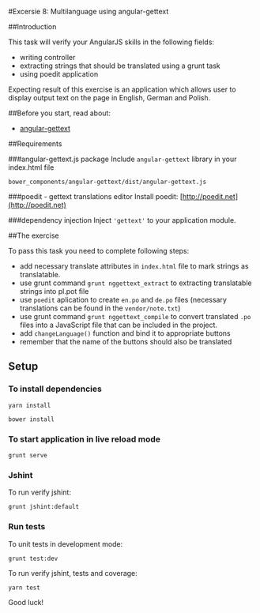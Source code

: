 #Excersie 8: Multilanguage using angular-gettext

##Introduction

This task will verify your AngularJS skills in the following fields:

* writing controller
* extracting strings that should be translated using a grunt task 
* using poedit application

Expecting result of this exercise is an application which allows user to display output text on the page in English, German and Polish.

##Before you start, read about:

* [angular-gettext](http://angular-gettext.rocketeer.be)

##Requirements

###angular-gettext.js package
Include `angular-gettext` library in your index.html file

    bower_components/angular-gettext/dist/angular-gettext.js

###poedit - gettext translations editor
Install poedit: [http://poedit.net](http://poedit.net)

###dependency injection
Inject `'gettext'` to your application module.

##The exercise

To pass this task you need to complete following steps:

* add necessary translate attributes in `index.html` file to mark strings as translatable.
* use grunt command `grunt nggettext_extract` to extracting translatable strings into pl.pot file
* use `poedit` aplication to create `en.po` and `de.po` files (necessary translations can be found in the `vendor/note.txt`)
* use grunt command `grunt nggettext_compile` to convert translated `.po` files into a JavaScript file that can be included in the project.
* add `changeLanguage()` function and bind it to appropriate buttons
* remember that the name of the buttons should also be translated

## Setup

### To install dependencies 

```
yarn install
```

```
bower install
```

### To start application in live reload mode

    grunt serve
    
### Jshint
To run verify jshint:
    
    grunt jshint:default

### Run tests

To unit tests in development mode:
    
    grunt test:dev

To run verify jshint, tests and coverage:

    yarn test

Good luck!
